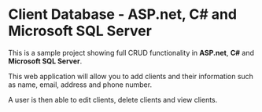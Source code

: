 # Client Database - ASP.net, C# and Microsoft SQL Server #

This is a sample project showing full CRUD functionality in **ASP.net**, **C#** and **Microsoft SQL Server**.

This web application will allow you to add clients and their information such as name, email, address and phone number.

A user is then able to edit clients, delete clients and view clients.